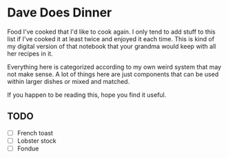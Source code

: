 # Dave Does Dinner

Food I've cooked that I'd like to cook again. I only tend to add stuff to this
list if I've cooked it at least twice and enjoyed it each time. This is kind of
my digital version of that notebook that your grandma would keep with all her
recipes in it.

Everything here is categorized according to my own weird system that may not
make sense. A lot of things here are just components that can be used within
larger dishes or mixed and matched.

If you happen to be reading this, hope you find it useful.

## TODO

- [ ] French toast
- [ ] Lobster stock
- [ ] Fondue
